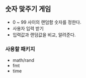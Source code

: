 ## 숫자 맟주기 게임

- 0 ~ 99 사이의 랜덤함 숫자를 정한다.
- 사용자 입력 받기
- 입력값과 랜덤값을 비교, 알려준다.

### 사용할 패키지
- math/rand
- fmt
- time
